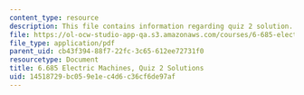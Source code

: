 ```yaml
---
content_type: resource
description: This file contains information regarding quiz 2 solution.
file: https://ol-ocw-studio-app-qa.s3.amazonaws.com/courses/6-685-electric-machines-fall-2013/14518729bc059e1ec4d6c36cf6de97af_MIT6_685F13_quiz02ans.pdf
file_type: application/pdf
parent_uid: cb43f394-88f7-22fc-3c65-612ee72731f0
resourcetype: Document
title: 6.685 Electric Machines, Quiz 2 Solutions
uid: 14518729-bc05-9e1e-c4d6-c36cf6de97af
---
```

